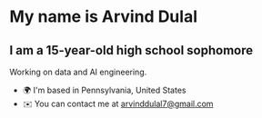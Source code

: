 My name is Arvind Dulal
=====================================================================================================================================

I am a 15-year-old high school sophomore
----------------------------------------

Working on data and AI engineering.

* 🌍  I'm based in Pennsylvania, United States
* ✉️  You can contact me at [arvinddulal7@gmail.com](mailto:arvinddulal7@gmail.com)
